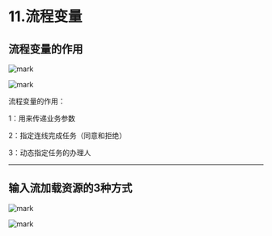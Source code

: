 # 11.流程变量

## 流程变量的作用

![mark](http://omi0o6pp2.bkt.clouddn.com/blog/180327/k50kd7k8a6.png)

![mark](http://omi0o6pp2.bkt.clouddn.com/blog/180327/9lg8dkgiBJ.png)

流程变量的作用：

1：用来传递业务参数

2：指定连线完成任务（同意和拒绝）

3：动态指定任务的办理人



--------------------

## 输入流加载资源的3种方式



![mark](http://omi0o6pp2.bkt.clouddn.com/blog/180327/hHFbEAilgf.png)



![mark](http://omi0o6pp2.bkt.clouddn.com/blog/180327/LhAGGJd0lF.png)



